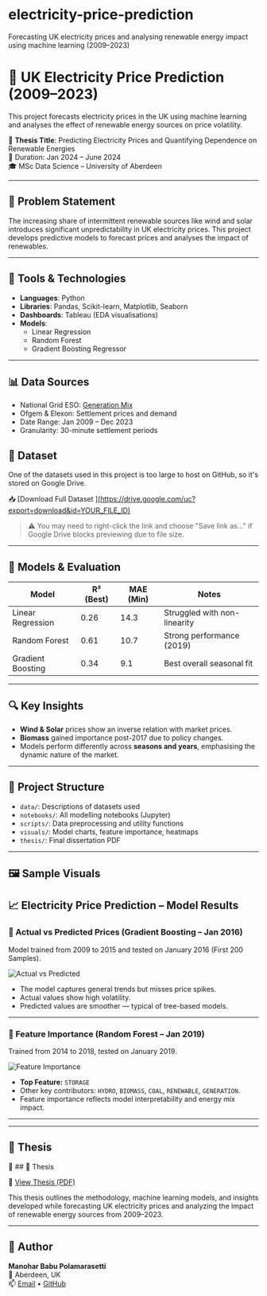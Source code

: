 # electricity-price-prediction
Forecasting UK electricity prices and analysing renewable energy impact using machine learning (2009–2023)
# 🔋 UK Electricity Price Prediction (2009–2023)

This project forecasts electricity prices in the UK using machine learning and analyses the effect of renewable energy sources on price volatility.

📘 **Thesis Title**: Predicting Electricity Prices and Quantifying Dependence on Renewable Energies  
📅 Duration: Jan 2024 – June 2024  
🎓 MSc Data Science – University of Aberdeen

---

## 🧠 Problem Statement
The increasing share of intermittent renewable sources like wind and solar introduces significant unpredictability in UK electricity prices. This project develops predictive models to forecast prices and analyses the impact of renewables.

---

## 🧰 Tools & Technologies
- **Languages**: Python
- **Libraries**: Pandas, Scikit-learn, Matplotlib, Seaborn
- **Dashboards**: Tableau (EDA visualisations)
- **Models**:
  - Linear Regression
  - Random Forest
  - Gradient Boosting Regressor

---

## 📊 Data Sources
- National Grid ESO: [Generation Mix](https://www.nationalgrideso.com/data-portal/historic-generation-mix)
- Ofgem & Elexon: Settlement prices and demand
- Date Range: Jan 2009 – Dec 2023
- Granularity: 30-minute settlement periods

## 📁 Dataset

One of the datasets used in this project is too large to host on GitHub, so it's stored on Google Drive.

📥 [Download Full Dataset ][(https://drive.google.com/uc?export=download&id=YOUR_FILE_ID)](https://drive.google.com/file/d/11szPrOgtDp6iQFmiLUzZe-ZRZuavrws3/view?usp=sharing)

> ⚠️ You may need to right-click the link and choose "Save link as…" if Google Drive blocks previewing due to file size.

---

## 🧪 Models & Evaluation

| Model                | R² (Best) | MAE (Min) | Notes                         |
|---------------------|-----------|-----------|-------------------------------|
| Linear Regression    | 0.26      | 14.3      | Struggled with non-linearity |
| Random Forest        | 0.61      | 10.7      | Strong performance (2019)     |
| Gradient Boosting    | 0.34      | 9.1       | Best overall seasonal fit     |

---

## 🔍 Key Insights
- **Wind & Solar** prices show an inverse relation with market prices.
- **Biomass** gained importance post-2017 due to policy changes.
- Models perform differently across **seasons and years**, emphasising the dynamic nature of the market.

---

## 📁 Project Structure
- `data/`: Descriptions of datasets used
- `notebooks/`: All modelling notebooks (Jupyter)
- `scripts/`: Data preprocessing and utility functions
- `visuals/`: Model charts, feature importance, heatmaps
- `thesis/`: Final dissertation PDF

---

## 🖼️ Sample Visuals

## 📈 Electricity Price Prediction – Model Results

### 🔹 Actual vs Predicted Prices (Gradient Boosting – Jan 2016)
Model trained from 2009 to 2015 and tested on January 2016 (First 200 Samples).

![Actual vs Predicted](images/gradient_boosting_jan2016.png)

- The model captures general trends but misses price spikes.
- Actual values show high volatility.
- Predicted values are smoother — typical of tree-based models.

---

### 🔹 Feature Importance (Random Forest – Jan 2019)
Trained from 2014 to 2018, tested on January 2019.

![Feature Importance](images/random_forest_feature_importance_jan2019.png)

- **Top Feature:** `STORAGE`
- Other key contributors: `HYDRO`, `BIOMASS`, `COAL`, `RENEWABLE`, `GENERATION`.
- Feature importance reflects model interpretability and energy mix impact.


---

---

## 📜 Thesis

📄 ## 📜 Thesis

📄 [View Thesis (PDF)](electricity-price-prediction/thesis/thesis.pdf)

This thesis outlines the methodology, machine learning models, and insights developed while forecasting UK electricity prices and analyzing the impact of renewable energy sources from 2009–2023.




---

## 👤 Author
**Manohar Babu Polamarasetti**  
📍 Aberdeen, UK  
📫 [Email](mailto:polamarasettimanohar@gmail.com) • [GitHub](https://github.com/manoharpolamarasetti)

